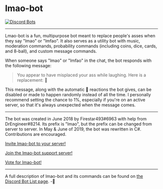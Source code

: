 # lmao-bot

[![Discord Bots](https://discordbots.org/api/widget/459432854821142529.svg)](https://discordbots.org/bot/459432854821142529)

---

Lmao-bot is a fun, multipurpose bot meant to replace people's asses when they say "lmao" or "lmfao". It also serves as a utility bot with music, moderation commands, probability commands (including coins, dice, cards, and 8-ball), and custom message commands.

When someone says "lmao" or "lmfao" in the chat, the bot responds with the following message:

> You appear to have misplaced your ass while laughing. Here is a replacement: 🍑

This message, along with the automatic 🍑 reactions the bot gives, can be disabled or made to happen randomly instead of all the time. I personally recommend setting the chance to 1%, especially if you're on an active server, so that it's always unexpected when the message comes.

---

The bot was created in June 2018 by Firestar493#6963 with help from DrEngineer#8214. Its prefix is "lmao", but the prefix can be changed from server to server. In May & June of 2019, the bot was rewritten in C#. Contributions are encouraged.

[Invite lmao-bot to your server!](https://discordapp.com/oauth2/authorize?client_id=459432854821142529&scope=bot&permissions=336063575)

[Join the lmao-bot support server!](https://discord.gg/JQgB7p7)

[Vote for lmao-bot!](https://discordbots.org/bot/459432854821142529/vote)

---

A full description of lmao-bot and its commands can be found on [the Discord Bot List page](https://discordbots.org/bot/459432854821142529). -🍑
